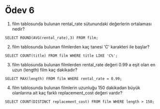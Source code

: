 # Ödev 6

1. film tablosunda bulunan rental_rate sütunundaki değerlerin ortalaması nedir?
```
SELECT ROUND(AVG(rental_rate),3) FROM film;
```
2. film tablosunda bulunan filmlerden kaç tanesi 'C' karakteri ile başlar?
```
SELECT COUNT(title) FROM film WHERE title LIKE 'C%';
```
3. film tablosunda bulunan filmlerden rental_rate değeri 0.99 a eşit olan en uzun (length) film kaç dakikadır?
```
SELECT MAX(length) FROM film WHERE rental_rate = 0.99;
```
4. film tablosunda bulunan filmlerin uzunluğu 150 dakikadan büyük olanlarına ait kaç farklı replacement_cost değeri vardır?
```
SELECT COUNT(DISTINCT replacement_cost) FROM film WHERE length > 150;
```
